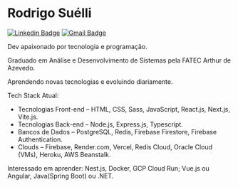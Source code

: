 # Rodrigo Suélli

[![Linkedin Badge](https://img.shields.io/badge/-Rodrigo%20Suélli-6a42f4?style=flat-square&logo=Linkedin&logoColor=white&link=https://www.linkedin.com/in/rodrigosuelli/)](https://www.linkedin.com/in/rodrigosuelli/) 
[![Gmail Badge](https://img.shields.io/badge/-rodrigosuelli@gmail.com-6a42f4?style=flat-square&logo=Gmail&logoColor=white&link=mailto:rodrigosuelli@gmail.com)](mailto:rodrigosuelli@gmail.com)

Dev apaixonado por tecnologia e programação.

Graduado em Análise e Desenvolvimento de Sistemas pela FATEC Arthur de Azevedo.

Aprendendo novas tecnologias e evoluindo diariamente.

Tech Stack Atual:
- Tecnologias Front-end – HTML, CSS, Sass, JavaScript, React.js, Next.js, Vite.js.
- Tecnologias Back-end – Node.js, Express.js, Typescript.
- Bancos de Dados – PostgreSQL, Redis, Firebase Firestore, Firebase Authentication.
- Clouds – Firebase, Render.com, Vercel, Redis Cloud, Oracle Cloud (VMs), Heroku, AWS Beanstalk.

Interessado em aprender:
Nest.js, Docker, GCP Cloud Run; 
Vue.js ou Angular, Java(Spring Boot) ou .NET.
